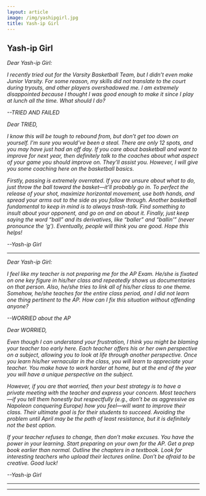 ```yaml
---
layout: article
image: /img/yashipgirl.jpg
title: Yash-ip Girl
---
```


<h2>Yash-ip Girl</h2>


<i>Dear Yash-ip Girl: 

I recently tried out for the Varsity Basketball Team, but I didn’t even make Junior Varsity. For some reason, my skills did not translate to the court during tryouts, and other players overshadowed me. I am extremely disappointed because I thought I was good enough to make it since I play at lunch all the time. What should I do?

--TRIED AND FAILED 

Dear TRIED,

I know this will be tough to rebound from, but don’t get too down on yourself. I’m sure you would’ve been a steal. There are only 12 spots, and you may have just had an off day. If you care about basketball and want to improve for next year, then definitely talk to the coaches about what aspect of your game you should improve on. They’ll assist you. However, I will give you some coaching here on the basketball basics.

Firstly, passing is extremely overrated. If you are unsure about what to do, just throw the ball toward the basket—it’ll probably go in. To perfect the release of your shot, maximize horizontal movement, use both hands, and spread your arms out to the side as you follow through. Another basketball fundamental to keep in mind is to always trash-talk. Find something to insult about your opponent, and go on and on about it. Finally, just keep saying the word “ball” and its derivatives, like “baller” and “ballin’” (never pronounce the ‘g’). Eventually, people will think you are good. Hope this helps!

--Yash-ip Girl

-----------------------------------------------------------------------
<i>Dear Yash-ip Girl:

I feel like my teacher is not preparing me for the AP Exam. He/she is fixated on one key figure in his/her class and repeatedly shows us documentaries on that person. Also, he/she tries to link all of his/her class to one theme. Somehow, he/she teaches for the entire class period, and I did not learn one thing pertinent to the AP. How can I fix this situation without offending anyone? 

--WORRIED about the AP 

Dear WORRIED, 

Even though I can understand your frustration, I think you might be blaming your teacher too early here. Each teacher offers his or her own perspective on a subject, allowing you to look at life through another perspective. Once you learn his/her vernacular in the class, you will learn to appreciate your teacher. You make have to work harder at home, but at the end of the year you will have a unique perspective on the subject.

However, if you are that worried, then your best strategy is to have a private meeting with the teacher and express your concern. Most teachers—if you tell them honestly but respectfully (e.g., don’t be as aggressive as Napoleon conquering Europe) how you feel—will want to improve their class. Their ultimate goal is for their students to succeed. Avoiding the problem until April may be the path of least resistance, but it is definitely not the best option. 

If your teacher refuses to change, then don’t make excuses. You have the power in your learning. Start preparing on your own for the AP. Get a prep book earlier than normal. Outline the chapters in a textbook. Look for interesting teachers who upload their lectures online. Don’t be afraid to be creative. Good luck!

--Yash-ip Girl

-----------------------------------------------------------------------

<hr style="border-color:#7D7D7D;height:0.5px;">

